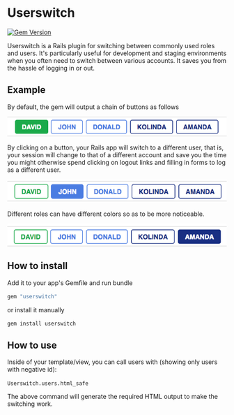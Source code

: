 # Userswitch

[![Gem Version](https://badge.fury.io/rb/userswitch.svg)](https://badge.fury.io/rb/userswitch)

Userswitch is a Rails plugin for switching between commonly used roles and users. It's particularly useful for development and staging environments when you often need to switch between various accounts. It saves you from the hassle of logging in or out.

## Example

By default, the gem will output a chain of buttons as follows

![pic1](https://raw.githubusercontent.com/kodius/userswitch/master/us1.png)

By clicking on a button, your Rails app will switch to a different user, that is, your session will change to that of a different account and save you the time you might otherwise spend clicking on logout links and filling in forms to log as a different user.

![pic2](https://raw.githubusercontent.com/kodius/userswitch/master/us2.png)

Different roles can have different colors so as to be more noticeable.

![pic3](https://raw.githubusercontent.com/kodius/userswitch/master/us3.png)

## How to install

Add it to your app's Gemfile and run bundle
```ruby
gem "userswitch"
```
or install it manually
```ruby
gem install userswitch
```

## How to use

Inside of your template/view, you can call users with (showing only users with negative id):

``` Userswitch.users.html_safe  ```

The above command will generate the required HTML output to make the switching work.
